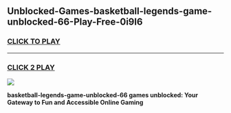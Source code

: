 
## Unblocked-Games-basketball-legends-game-unblocked-66-Play-Free-0i9l6
<h3>
<a href="https://premium76.site?title=basketball-legends-game-unblocked-66&ref=21A">CLICK TO PLAY</a></h3>
<hr>

<h3>
<a href="https://premium76.site?title=basketball-legends-game-unblocked-66&ref=21A">CLICK 2 PLAY</a>
  
</h3>

<a href="https://premium76.site?title=basketball-legends-game-unblocked-66&ref=21A"><img src="https://clearcache.store/games.png"></a>


**basketball-legends-game-unblocked-66 games unblocked: Your Gateway to Fun and Accessible Online Gaming**
